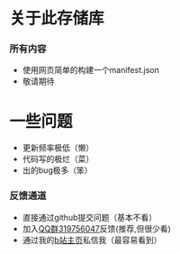 # 关于此存储库
### 所有内容
- 使用网页简单的构建一个manifest.json
- 敬请期待
# 一些问题
- 更新频率极低（懒）
- 代码写的极烂（菜）
- 出的bug极多（笨）
### 反馈通道
- 直接通过github提交问题（基本不看）
- 加入[QQ群319756047](http://qm.qq.com/cgi-bin/qm/qr?_wv=1027&k=hcGB26TBVYbVIS6TkZ5uvBwghyx3wqIz&authKey=BgG4%2BARj6b9ym9Cf7llJNV4Bgo97dW3PRqa127ZUdyWNo81rF7vveSAVQPt7syZ8&noverify=0&group_code=319756047)反馈(推荐,但很少看)
- 通过我的[b站主页](https://m.bilibili.com/space/1975312515)私信我（最容易看到）
